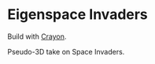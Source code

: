 # Eigenspace Invaders

Build with [Crayon](https://crayonlang.org/).

Pseudo-3D take on Space Invaders.
